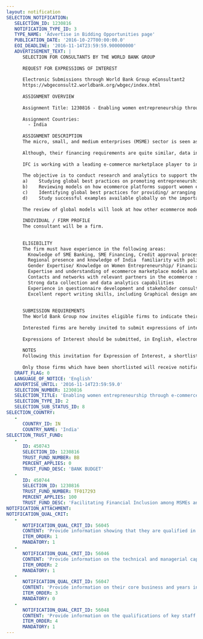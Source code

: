 ```yaml
---
layout: notification
SELECTION_NOTIFICATION: 
   SELECTION_ID: 1230816
   NOTIFICATION_TYPE_ID: 3
   TYPE_NAME: 'Advertise in Bidding Opportunities page'
   PUBLICATION_DATE: '2016-10-27T00:00:00.0'
   EOI_DEADLINE: '2016-11-14T23:59:59.900000000'
   ADVERTISEMENT_TEXT: |
      SELECTION FOR CONSULTANTS BY THE WORLD BANK GROUP
      
      REQUEST FOR EXPRESSIONS OF INTEREST
      
      Electronic Submissions through World Bank Group eConsultant2
      https://wbgeconsult2.worldbank.org/wbgec/index.html
      
      ASSIGNMENT OVERVIEW
      
      Assignment Title: 1230816 - Enabling women entrepreneurship through e-commerce
      
      Assignment Countries:
        - India
      
      ASSIGNMENT DESCRIPTION
      The micro, small, and medium enterprises (MSME) sector is seen as a backbone of India's economy, with an estimated 29.8 million MSMEs contributing to 11.5 percent of GDP. Access to finance is a key constraint to growth of the MSME sector in India.  
      
      Although, their financing requirements are quite similar, data indicates that women entrepreneurs have lower access to finance from formal financing sources when compared with male entrepreneurs.
      
      IFC is working with a leading e-commerce marketplace player to increase the proportion of women entrepreneurs in their supply chain to at least 25% of the total seller base, promoting alternate collateral based financing and creating a new, larger market for their goods.
      
      The objective is to conduct research and analytics to support the development of a pilot program for the e-commerce marketplace player to reach a greater number of women entrepreneurs and narrow the gender finance and skills gap; specifically by:
      a)	Studying global best practices on promoting entrepreneurship in women
      b)	Reviewing models on how ecommerce platforms support women entrepreneurs as their vendors
      c)	Identifying global best practices for providing/ arranging capital assistance by e-commerce marketplaces to their vendors (with special focus on women vendors)
      d)	Study successful examples available globally on the importance and impact of non-financial services in promoting success of women entrepreneurs
      
      The review of global models will look at how other ecommerce models support women, access to finance and entrepreneurship and document lessons learned. As women entrepreneurs often lack the networks needed for information on supply chain opportunities and are not able to capitalize on them, this initiative will look for examples in the private sector that can be tailored and/ or replicated.
      
      INDIVIDUAL / FIRM PROFILE
      The consultant will be a firm. 
      
      
      ELIGIBILITY
      The firm must have experience in the following areas:
      	Knowledge of SME Banking, SME Financing, Credit approval processes, non-financial services; especially in the Indian context
      	Regional presence and knowledge of India  familiarity with policies and regulations that affect entrepreneurship in India (taxes, business registration etc.) 
      	Gender Expertise/ Knowledge on Women Entrepreneurship/ Financial inclusion for women-owned MSMEs
      	Expertise and understanding of ecommerce marketplace models and ecommerce platforms
      	Contacts and networks with relevant partners in the ecommerce space in India and globally
      	Strong data collection and data analytics capabilities
      	Experience in questionnaire development and stakeholder consultations
      	Excellent report writing skills, including Graphical design and end-to end finishing of the publication
      
      
      SUBMISSION REQUIREMENTS
      The World Bank Group now invites eligible firms to indicate their interest in providing the services.  Interested firms must provide information indicating that they are qualified to perform the services (brochures, description of similar assignments, experience in similar conditions, availability of appropriate skills among staff, etc. for firms; CV and cover letter for individuals).  Please note that the total size of all attachments should be less than 5MB.  Consultants may associate to enhance their qualifications.
      
      Interested firms are hereby invited to submit expressions of interest.
      
      Expressions of Interest should be submitted, in English, electronically through World Bank Group eConsultant2 (https://wbgeconsult2.worldbank.org/wbgec/index.html)
      
      NOTES
      Following this invitation for Expression of Interest, a shortlist of qualified firms will be formally invited to submit proposals. Shortlisting and selection will be subject to the availability of funding.
      
      Only those firms which have been shortlisted will receive notification. No debrief will be provided to firms which have not been shortlisted.
   DRAFT_FLAG: 0
   LANGUAGE_OF_NOTICE: 'English'
   ADVERTISE_UNTIL: '2016-11-14T23:59:59.0'
   SELECTION_NUMBER: 1230816
   SELECTION_TITLE: 'Enabling women entrepreneurship through e-commerce'
   SELECTION_TYPE_ID: 2
   SELECTION_SUB_STATUS_ID: 8
SELECTION_COUNTRY: 
   - 
      COUNTRY_ID: IN
      COUNTRY_NAME: 'India'
SELECTION_TRUST_FUND: 
   - 
      ID: 450743
      SELECTION_ID: 1230816
      TRUST_FUND_NUMBER: BB
      PERCENT_APPLIES: 0
      TRUST_FUND_DESC: 'BANK BUDGET'
   - 
      ID: 450744
      SELECTION_ID: 1230816
      TRUST_FUND_NUMBER: TF017293
      PERCENT_APPLIES: 100
      TRUST_FUND_DESC: 'Facilitating Financial Inclusion among MSMEs and Low-Income Households in India'
NOTIFICATION_ATTACHMENT: 
NOTIFICATION_QUAL_CRIT: 
   - 
      NOTIFICATION_QUAL_CRIT_ID: 56045
      CONTENT: 'Provide information showing that they are qualified in the field of the assignment.'
      ITEM_ORDER: 1
      MANDATORY: 1
   - 
      NOTIFICATION_QUAL_CRIT_ID: 56046
      CONTENT: 'Provide information on the technical and managerial capabilities of the firm.'
      ITEM_ORDER: 2
      MANDATORY: 1
   - 
      NOTIFICATION_QUAL_CRIT_ID: 56047
      CONTENT: 'Provide information on their core business and years in business.'
      ITEM_ORDER: 3
      MANDATORY: 0
   - 
      NOTIFICATION_QUAL_CRIT_ID: 56048
      CONTENT: 'Provide information on the qualifications of key staff.'
      ITEM_ORDER: 4
      MANDATORY: 1
---
```

